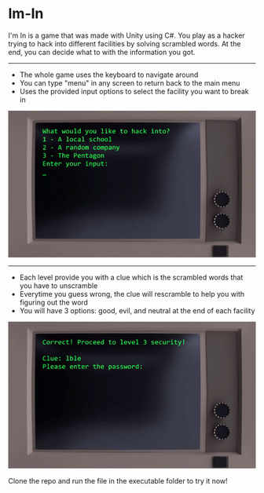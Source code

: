 # Im-In
I'm In is a game that was made with Unity using C#. You play as a hacker trying to hack into different facilities by solving scrambled words. At the end, you can decide what to with the information you got.
 
 <hr/>
 
 - The whole game uses the keyboard to navigate around
 - You can type "menu" in any screen to return back to the main menu
 - Uses the provided input options to select the facility you want to break in
 
 <img src="./git-imgs/intro.gif" />
 
  <hr/>
  
  - Each level provide you with a clue which is the scrambled words that you have to unscramble
  - Everytime you guess wrong, the clue will rescramble to help you with figuring out the word
  - You will have 3 options: good, evil, and neutral at the end of each facility
  
 <img src="./git-imgs/demo.gif" />
 
 Clone the repo and run the file in the executable folder to try it now!
